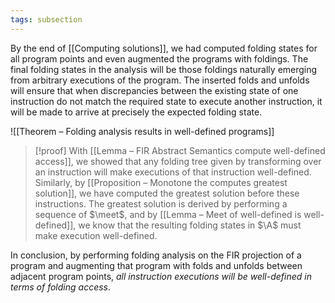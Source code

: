 ```yaml
---
tags: subsection
---
```


By the end of [[Computing solutions]], we had computed folding states for all program points and even augmented the programs with foldings. The final folding states in the analysis will be those foldings naturally emerging from arbitrary executions of the program. The inserted folds and unfolds will ensure that when discrepancies between the existing state of one instruction do not match the required state to execute another instruction, it will be made to arrive at precisely the expected folding state.

![[Theorem – Folding analysis results in well-defined programs]]

> [!proof]
> With [[Lemma – FIR Abstract Semantics compute well-defined access]], we showed that any folding tree given by transforming over an instruction will make executions of that instruction well-defined. Similarly, by [[Proposition – Monotone the computes greatest solution]], we have computed the greatest solution before these instructions. The greatest solution is derived by performing a sequence of $\meet$, and by [[Lemma – Meet of well-defined is well-defined]], we know that the resulting folding states in $\A$ must make execution well-defined.

In conclusion, by performing folding analysis on the FIR projection of a program and augmenting that program with folds and unfolds between adjacent program points, _all instruction executions will be well-defined in terms of folding access_.
